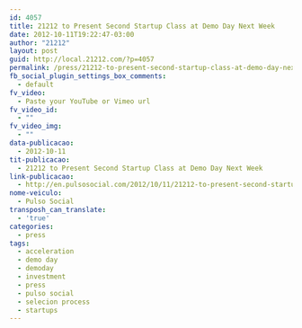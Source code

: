 ```yaml
---
id: 4057
title: 21212 to Present Second Startup Class at Demo Day Next Week
date: 2012-10-11T19:22:47-03:00
author: "21212"
layout: post
guid: http://local.21212.com/?p=4057
permalink: /press/21212-to-present-second-startup-class-at-demo-day-next-week/
fb_social_plugin_settings_box_comments:
  - default
fv_video:
  - Paste your YouTube or Vimeo url
fv_video_id:
  - ""
fv_video_img:
  - ""
data-publicacao:
  - 2012-10-11
tit-publicacao:
  - 21212 to Present Second Startup Class at Demo Day Next Week
link-publicacao:
  - http://en.pulsosocial.com/2012/10/11/21212-to-present-second-startup-class-at-demo-day-next-week/
nome-veiculo:
  - Pulso Social
transposh_can_translate:
  - 'true'
categories:
  - press
tags:
  - acceleration
  - demo day
  - demoday
  - investment
  - press
  - pulso social
  - selecion process
  - startups
---
```

